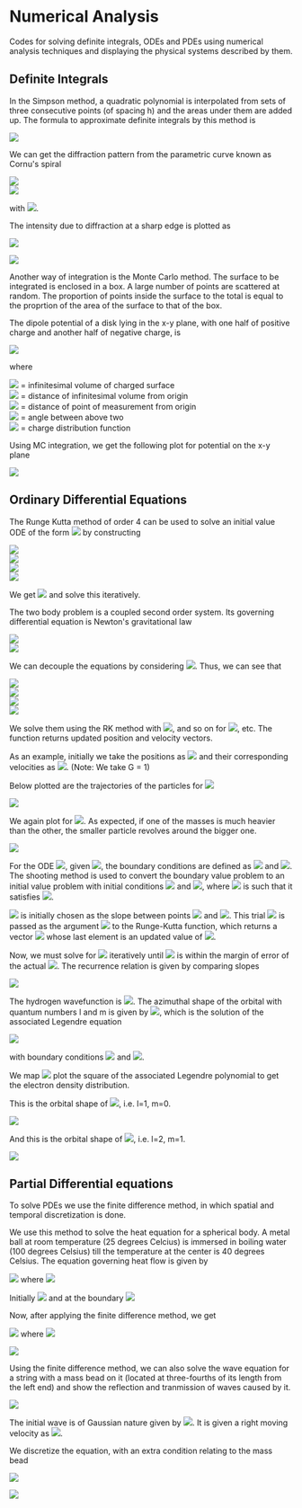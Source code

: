 # Numerical Analysis

Codes for solving definite integrals, ODEs and PDEs using numerical analysis techniques and displaying the physical systems described by them.

## Definite Integrals

In the Simpson method, a quadratic polynomial is interpolated from sets of three consecutive points (of spacing h) and the areas under them are added up. The formula to approximate definite integrals by this method is

<img src="https://render.githubusercontent.com/render/math?math=\int_{x_1}^{x_N} f(x)dx = \cfrac{h}{3}(f(x_1) %2B 4f(x_2) %2B 2f(x_3) %2B 4f(x_4) %2B 2f(x_5) %2B \cdots %2B 2f(x_{N-2}) %2B 4f(x_{N-1}) %2B f(x_N))">

We can get the diffraction pattern from the parametric curve known as Cornu's spiral

<img src="https://render.githubusercontent.com/render/math?math=C(t) = \int_0^t \cos\left(\frac{\pi u^2}{2}\right) du"><br>
<img src="https://render.githubusercontent.com/render/math?math=S(t) = \int_0^t \sin\left(\frac{\pi u^2}{2}\right) du">

with <img src="https://render.githubusercontent.com/render/math?math=t \in [-\infty,\infty]">.

The intensity due to diffraction at a sharp edge is plotted as

<img src="https://render.githubusercontent.com/render/math?math=I(t) = {\left(\frac{1}{2}-C(t)\right)}^2 %2B {\left(\frac{1}{2}-S(t)\right)}^2">

![](figures/int_diffraction.png)

Another way of integration is the Monte Carlo method. The surface to be integrated is enclosed in a box. A large number of points are scattered at random. The proportion of points inside the surface to the total is equal to the proprtion of the area of the surface to that of the box.

The dipole potential of a disk lying in the x-y plane, with one half of positive charge and another half of negative charge, is

<img src="https://render.githubusercontent.com/render/math?math=V(\textbf{r}) = \cfrac{1}{4\pi\epsilon_0 r^2} \int r' \cos\theta \rho(\textbf{r}) d\tau'">

where

<img src="https://render.githubusercontent.com/render/math?math=d\tau'"> = infinitesimal volume of charged surface <br>
<img src="https://render.githubusercontent.com/render/math?math=r"> = distance of infinitesimal volume from origin <br>
<img src="https://render.githubusercontent.com/render/math?math=r'"> = distance of point of measurement from origin <br>
<img src="https://render.githubusercontent.com/render/math?math=\theta"> = angle between above two <br>
<img src="https://render.githubusercontent.com/render/math?math=\rho"> = charge distribution function

Using MC integration, we get the following plot for potential on the x-y plane

![](figures/int_dipole.png)

## Ordinary Differential Equations

The Runge Kutta method of order 4 can be used to solve an initial value ODE of the form <img src="https://render.githubusercontent.com/render/math?math=\cfrac{dy}{dx} = f(x,y)"> by constructing

<img src="https://render.githubusercontent.com/render/math?math=k_1 = f(x_n,y_n)"><br>
<img src="https://render.githubusercontent.com/render/math?math=k_1 = f(x_n %2B \frac{h}{2},y_n %2B \frac{hk_1}{2})"><br>
<img src="https://render.githubusercontent.com/render/math?math=k_1 = f(x_n %2B \frac{h}{2},y_n %2B \frac{hk_2}{2})"><br>
<img src="https://render.githubusercontent.com/render/math?math=k_1 = f(x_n %2B h,y_n %2B hk_3)">

We get <img src="https://render.githubusercontent.com/render/math?math=y_{n %2B 1} = y_n %2B \cfrac{1}{6}(k_1 %2B 2k_2 %2B 2k_3 %2B k_4) %2B \mathcal{O}(h^5)"> and solve this iteratively.

The two body problem is a coupled second order system. Its governing differential equation is Newton's gravitational law

<img src="https://render.githubusercontent.com/render/math?math=\cfrac{d^2 \textbf{r}_1}{d t^2} = \cfrac{-Gm_2 \hat{\textbf{r}}_{12}}{|\textbf{r}_{12}|^2} = \cfrac{-Gm_2 (\textbf{r}_1 - \textbf{r}_2)}{|\textbf{r}_1-\textbf{r}_2|^3}"><br>
<img src="https://render.githubusercontent.com/render/math?math=\cfrac{d^2 \textbf{r}_2}{d t^2} = \cfrac{-Gm_1 \hat{\textbf{r}}_{21}}{|\textbf{r}_{21}|^2} = \cfrac{-Gm_1 (\textbf{r}_2 - \textbf{r}_1)}{|\textbf{r}_2-\textbf{r}_1|^3}"><br>

We can decouple the equations by considering <img src="https://render.githubusercontent.com/render/math?math=y_1 = \textbf{r}_1, y_2 = \textbf{r}_2, y_3 = \dot{\textbf{r}_1}, y_4 = \dot{\textbf{r}_2}">. Thus, we can see that

<img src="https://render.githubusercontent.com/render/math?math=\dot{y_1} = y_3"><br>
<img src="https://render.githubusercontent.com/render/math?math=\dot{y_2} = y_4"><br>
<img src="https://render.githubusercontent.com/render/math?math=\dot{y_3} = \cfrac{-Gm_2 (y_1 - y_2)}{\left(\sqrt{(y_{1x} - y_{2x})^2 %2B (y_{1y} - y_{2y})^2 %2B (y_{1z} - y_{2z})^2}\right)^3}"><br>
<img src="https://render.githubusercontent.com/render/math?math=\dot{y_4} = \cfrac{-Gm_1 (y_2 - y_1)}{\left(\sqrt{(y_{1x} - y_{2x})^2 %2B (y_{1y} - y_{2y})^2 %2B (y_{1z} - y_{2z})^2}\right)^3}">

We solve them using the RK method with <img src="https://render.githubusercontent.com/render/math?math=k_{11} = f_1(x_n,y_{1n},y_{2n}), k_21 = f_2(x_n,y_{1n},y_{2n})">, and so on for <img src="https://render.githubusercontent.com/render/math?math=k_{12}, k_{22}">, etc. The function returns updated position and velocity vectors.

As an example, initially we take the positions as <img src="https://render.githubusercontent.com/render/math?math=\textbf{r}_1 = 10\hat{x}, \textbf{r}_2 = -10\hat{x}"> and their corresponding velocities as <img src="https://render.githubusercontent.com/render/math?math=\textbf{v}_1 = 0.1\hat{y} %2B 0.1\hat{z}, \textbf{v}_2 = -0.1\hat{y}">. (Note: We take G = 1)

Below plotted are the trajectories of the particles for <img src="https://render.githubusercontent.com/render/math?math=m_1 = 1.1, m_2 = 0.8">

![](figures/ode_gravity_1.gif)

We again plot for <img src="https://render.githubusercontent.com/render/math?math=m_1 = 1.1, m_2 = 0.008">. As expected, if one of the masses is much heavier than the other, the smaller particle revolves around the bigger one.

![](figures/ode_gravity_2.gif)

For the ODE <img src="https://render.githubusercontent.com/render/math?math=y''=f(x,y,y')">, given <img src="https://render.githubusercontent.com/render/math?math=a<x<b">, the boundary conditions are defined as <img src="https://render.githubusercontent.com/render/math?math=y(a)=y_a"> and <img src="https://render.githubusercontent.com/render/math?math=y(b)=y_b">. The shooting method is used to convert the boundary value problem to an initial value problem with initial conditions <img src="https://render.githubusercontent.com/render/math?math=y(a)=y_a"> and <img src="https://render.githubusercontent.com/render/math?math=y'(a)=\alpha^{(k)}">, where <img src="https://render.githubusercontent.com/render/math?math=\alpha^{(k)}"> is such that it satisfies <img src="https://render.githubusercontent.com/render/math?math=y(b)=y_b">.

<img src="https://render.githubusercontent.com/render/math?math=\alpha^{(0)}"> is initially chosen as the slope between points <img src="https://render.githubusercontent.com/render/math?math=(a,y_a)"> and <img src="https://render.githubusercontent.com/render/math?math=(b,y_b)">. This trial <img src="https://render.githubusercontent.com/render/math?math=\alpha"> is passed as the argument <img src="https://render.githubusercontent.com/render/math?math=y_b"> to the Runge-Kutta function, which returns a vector <img src="https://render.githubusercontent.com/render/math?math=y"> whose last element is an updated value of <img src="https://render.githubusercontent.com/render/math?math=y_b">.

Now, we must solve for <img src="https://render.githubusercontent.com/render/math?math=\alpha^{(k)}"> iteratively until <img src="https://render.githubusercontent.com/render/math?math=y_b^{(k)}"> is within the margin of error of the actual <img src="https://render.githubusercontent.com/render/math?math=y_b">. The recurrence relation is given by comparing slopes

<img src="https://render.githubusercontent.com/render/math?math=\alpha^{(k)} = \alpha^{(k-2)} %2B (y_b - y_b^{(k-2)})\cfrac{\alpha^{(k-1)} - \alpha^{(k-2)}}{y_b^{(k-1)} - y_b^{(k-2)}}">

The hydrogen wavefunction is <img src="https://render.githubusercontent.com/render/math?math=\Psi(r,\theta,\phi) = R(r)\Theta(\theta)\Phi(\phi)">. The azimuthal shape of the orbital with quantum numbers l and m is given by <img src="https://render.githubusercontent.com/render/math?math=\Theta(\theta) = P_{lm}(\cos\theta)">, which is the solution of the associated Legendre equation 

<img src="https://render.githubusercontent.com/render/math?math=(1-x^2)\cfrac{d^2}{d x^2} P_{lm}(x) - 2x\cfrac{d}{dx} P_{lm}(x) %2B \left(l(l %2B 1) - \cfrac{m^2}{1-x^2}\right) P_{lm}(x) = 0">

with boundary conditions <img src="https://render.githubusercontent.com/render/math?math=y(-1)=(-1)^n"> and <img src="https://render.githubusercontent.com/render/math?math=y(1)=1">.

We map <img src="https://render.githubusercontent.com/render/math?math=x \mapsto \cos\theta"> plot the square of the associated Legendre polynomial to get the electron density distribution.

This is the orbital shape of <img src="https://render.githubusercontent.com/render/math?math=p_z">, i.e. l=1, m=0.

![](figures/ode_orbital_1.png)

And this is the orbital shape of <img src="https://render.githubusercontent.com/render/math?math=d_{xz}">, i.e. l=2, m=1.

![](figures/ode_orbital_2.png)

## Partial Differential equations

To solve PDEs we use the finite difference method, in which spatial and temporal discretization is done.

We use this method to solve the heat equation for a spherical body. A metal ball at room temperature (25 degrees Celcius) is immersed in boiling water (100 degrees Celsius) till the temperature at the center is 40 degrees Celsius. The equation governing heat flow is given by

<img src="https://render.githubusercontent.com/render/math?math=\cfrac{1}{r^2}\cfrac{\partial}{\partial r}\left(r^2 \cfrac{\partial{T}}{\partial r}\right) = \cfrac{\rho c}{K} \cfrac{\partial T}{\partial t} \implies \cfrac{\partial T}{\partial t} = a\left(\cfrac{\partial ^2 T}{\partial r^2} %2B \cfrac{2}{r}\cfrac{\partial T}{\partial r}\right)"> where <img src="https://render.githubusercontent.com/render/math?math=a = \cfrac{K}{\rho c}">

Initially <img src="https://render.githubusercontent.com/render/math?math=T_{\forall r,t=0} = T_{\text{room}}"> and at the boundary <img src="https://render.githubusercontent.com/render/math?math=T_{r=R,\forall t} = T_{\text{water}}">

Now, after applying the finite difference method, we get

<img src="https://render.githubusercontent.com/render/math?math=\cfrac{T_{r,t %2B 1} - T_{r,t}}{ak} = \cfrac{2}{r}\left(\cfrac{T_{r %2B 1,t} - T_{r-1,t}}{2h}\right) %2B \cfrac{T_{r %2B 1,t} - 2T_{r,t} %2B T_{r-1,t}}{h^2} \implies T_{r,t %2B 1} = (1-2\alpha)T_{r,t} %2B \cfrac{\alpha}{r}\left((r-1)T_{r-1,t} %2B (r %2B 1)T_{r %2B 1,t} \right)"> where <img src="https://render.githubusercontent.com/render/math?math=\alpha = \cfrac{ak}{h^2}">

![](figures/pde_heat.gif)

Using the finite difference method, we can also solve the wave equation for a string with a mass bead on it (located at three-fourths of its length from the left end) and show the reflection and tranmission of waves caused by it.

<img src="https://render.githubusercontent.com/render/math?math=\cfrac{\partial ^2 y}{\partial x^2} = \cfrac{1}{c^2}\cfrac{\partial ^2 y}{\partial c^2}">

The initial wave is of Gaussian nature given by <img src="https://render.githubusercontent.com/render/math?math=y_{x\in(-1,1),t=0} = e^{\frac{-1}{1-x^2}}">. It is given a right moving velocity as <img src="https://render.githubusercontent.com/render/math?math=\cfrac{1}{c}\cfrac{\partial y}{\partial x} = \cfrac{2xy}{(1-x^2)^2}">.

We discretize the equation, with an extra condition relating to the mass bead 

<img src="https://render.githubusercontent.com/render/math?math=m_{\text{bead}} \left(\cfrac{y_{x,t %2B 1} - 2y_{x,t} %2B y_{x,t-1}}{k^2}\right) = -T\sin\theta_1 %2B T\sin\theta_2 \approx -T\tan\theta_1 %2B T\tan\theta_2 = -T\left(\cfrac{y_{x,t} - y_{x-1,t}}{h}\right)%2B T\left(\cfrac{y_{x %2B 1,t} - y_{x,t}}{h}\right)">

![](figures/pde_string.gif)